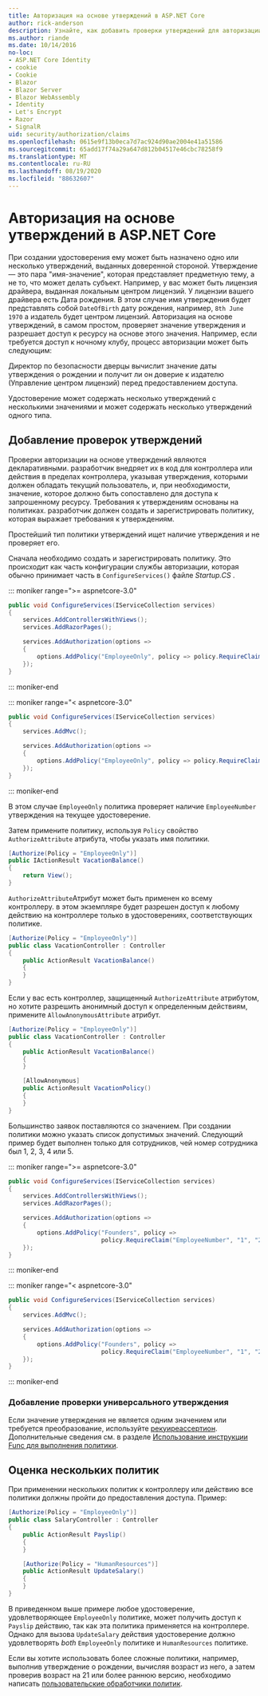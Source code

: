 ```yaml
---
title: Авторизация на основе утверждений в ASP.NET Core
author: rick-anderson
description: Узнайте, как добавить проверки утверждений для авторизации в ASP.NET Core приложении.
ms.author: riande
ms.date: 10/14/2016
no-loc:
- ASP.NET Core Identity
- cookie
- Cookie
- Blazor
- Blazor Server
- Blazor WebAssembly
- Identity
- Let's Encrypt
- Razor
- SignalR
uid: security/authorization/claims
ms.openlocfilehash: 0615e9f13b0eca7d7ac924d90ae2004e41a51586
ms.sourcegitcommit: 65add17f74a29a647d812b04517e46cbc78258f9
ms.translationtype: MT
ms.contentlocale: ru-RU
ms.lasthandoff: 08/19/2020
ms.locfileid: "88632607"
---
```

# <a name="claims-based-authorization-in-aspnet-core"></a>Авторизация на основе утверждений в ASP.NET Core

<a name="security-authorization-claims-based"></a>

При создании удостоверения ему может быть назначено одно или несколько утверждений, выданных доверенной стороной. Утверждение — это пара "имя-значение", которая представляет предметную тему, а не то, что может делать субъект. Например, у вас может быть лицензия драйвера, выданная локальным центром лицензий. У лицензии вашего драйвера есть Дата рождения. В этом случае имя утверждения будет представлять собой `DateOfBirth` дату рождения, например, `8th June 1970` а издатель будет центром лицензий. Авторизация на основе утверждений, в самом простом, проверяет значение утверждения и разрешает доступ к ресурсу на основе этого значения. Например, если требуется доступ к ночному клубу, процесс авторизации может быть следующим:

Директор по безопасности дверцы вычислит значение даты утверждения о рождении и получит ли он доверие к издателю (Управление центром лицензий) перед предоставлением доступа.

Удостоверение может содержать несколько утверждений с несколькими значениями и может содержать несколько утверждений одного типа.

## <a name="adding-claims-checks"></a>Добавление проверок утверждений

Проверки авторизации на основе утверждений являются декларативными. разработчик внедряет их в код для контроллера или действия в пределах контроллера, указывая утверждения, которыми должен обладать текущий пользователь, и, при необходимости, значение, которое должно быть сопоставлено для доступа к запрошенному ресурсу. Требования к утверждениям основаны на политиках. разработчик должен создать и зарегистрировать политику, которая выражает требования к утверждениям.

Простейший тип политики утверждений ищет наличие утверждения и не проверяет его.

Сначала необходимо создать и зарегистрировать политику. Это происходит как часть конфигурации службы авторизации, которая обычно принимает часть в `ConfigureServices()` файле *Startup.CS* .

::: moniker range=">= aspnetcore-3.0"

```csharp
public void ConfigureServices(IServiceCollection services)
{
    services.AddControllersWithViews();
    services.AddRazorPages();

    services.AddAuthorization(options =>
    {
        options.AddPolicy("EmployeeOnly", policy => policy.RequireClaim("EmployeeNumber"));
    });
}
```

::: moniker-end

::: moniker range="< aspnetcore-3.0"

```csharp
public void ConfigureServices(IServiceCollection services)
{
    services.AddMvc();

    services.AddAuthorization(options =>
    {
        options.AddPolicy("EmployeeOnly", policy => policy.RequireClaim("EmployeeNumber"));
    });
}
```

::: moniker-end

В этом случае `EmployeeOnly` политика проверяет наличие `EmployeeNumber` утверждения на текущее удостоверение.

Затем примените политику, используя `Policy` свойство `AuthorizeAttribute` атрибута, чтобы указать имя политики.

```csharp
[Authorize(Policy = "EmployeeOnly")]
public IActionResult VacationBalance()
{
    return View();
}
```

`AuthorizeAttribute`Атрибут может быть применен ко всему контроллеру. в этом экземпляре будет разрешен доступ к любому действию на контроллере только в удостоверениях, соответствующих политике.

```csharp
[Authorize(Policy = "EmployeeOnly")]
public class VacationController : Controller
{
    public ActionResult VacationBalance()
    {
    }
}
```

Если у вас есть контроллер, защищенный `AuthorizeAttribute` атрибутом, но хотите разрешить анонимный доступ к определенным действиям, примените `AllowAnonymousAttribute` атрибут.

```csharp
[Authorize(Policy = "EmployeeOnly")]
public class VacationController : Controller
{
    public ActionResult VacationBalance()
    {
    }

    [AllowAnonymous]
    public ActionResult VacationPolicy()
    {
    }
}
```

Большинство заявок поставляются со значением. При создании политики можно указать список допустимых значений. Следующий пример будет выполнен только для сотрудников, чей номер сотрудника был 1, 2, 3, 4 или 5.

::: moniker range=">= aspnetcore-3.0"

```csharp
public void ConfigureServices(IServiceCollection services)
{
    services.AddControllersWithViews();
    services.AddRazorPages();

    services.AddAuthorization(options =>
    {
        options.AddPolicy("Founders", policy =>
                          policy.RequireClaim("EmployeeNumber", "1", "2", "3", "4", "5"));
    });
}
```

::: moniker-end

::: moniker range="< aspnetcore-3.0"

```csharp
public void ConfigureServices(IServiceCollection services)
{
    services.AddMvc();

    services.AddAuthorization(options =>
    {
        options.AddPolicy("Founders", policy =>
                          policy.RequireClaim("EmployeeNumber", "1", "2", "3", "4", "5"));
    });
}
```

::: moniker-end
### <a name="add-a-generic-claim-check"></a>Добавление проверки универсального утверждения

Если значение утверждения не является одним значением или требуется преобразование, используйте [рекуиреассертион](/dotnet/api/microsoft.aspnetcore.authorization.authorizationpolicybuilder.requireassertion). Дополнительные сведения см. в разделе [Использование инструкции Func для выполнения политики](xref:security/authorization/policies#use-a-func-to-fulfill-a-policy).

## <a name="multiple-policy-evaluation"></a>Оценка нескольких политик

При применении нескольких политик к контроллеру или действию все политики должны пройти до предоставления доступа. Пример:

```csharp
[Authorize(Policy = "EmployeeOnly")]
public class SalaryController : Controller
{
    public ActionResult Payslip()
    {
    }

    [Authorize(Policy = "HumanResources")]
    public ActionResult UpdateSalary()
    {
    }
}
```

В приведенном выше примере любое удостоверение, удовлетворяющее `EmployeeOnly` политике, может получить доступ к `Payslip` действию, так как эта политика применяется на контроллере. Однако для вызова `UpdateSalary` действия удостоверение должно удовлетворять *both* `EmployeeOnly` политике и `HumanResources` политике.

Если вы хотите использовать более сложные политики, например, выполнив утверждение о рождении, вычисляя возраст из него, а затем проверив возраст на 21 или более раннюю версию, необходимо написать [пользовательские обработчики политик](xref:security/authorization/policies).
